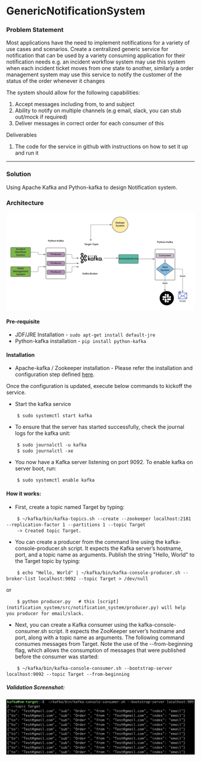 # GenericNotificationSystem

### Problem Statement
Most applications have the need to implement notifications for a variety of use cases and scenarios. Create a centralized generic service for notification that can be used by a variety consuming application for their notification needs e.g. an incident workflow system may use this system when each incident ticket moves from one state to another, similarly a order management system may use this service to notify the customer of the status of the order whenever it changes

The system should allow for the following capabilities:

1.	Accept messages including from, to and subject
2.	Ability to notify on multiple channels (e.g email, slack, you can stub out/mock if required)
3.	Deliver messages in correct order for each consumer of this

Deliverables
1.	The code for the service in github with instructions on how to set it up and run it
*****************************

### Solution
Using Apache Kafka and Python-kafka to design Notification system.

### Architecture

![Alt text](Architecture.jpeg?raw=true)

#### Pre-requisite

* JDF/JRE Installation  - ```sudo apt-get install default-jre```
* Python-kafka installation - ```pip install python-kafka```

#### Installation
* Apache-kafka / Zookeeper installation - Please refer the installation and configuration step defined [here](https://www.digitalocean.com/community/tutorials/how-to-install-apache-kafka-on-ubuntu-18-04).

Once the configuration is updated, execute below commands to kickoff the service.
* Start the kafka service
```
    $ sudo systemctl start kafka
```
* To ensure that the server has started successfully, check the journal logs for the kafka unit:
```
    $ sudo journalctl -u kafka
    $ sudo journalctl -xe
```
* You now have a Kafka server listening on port 9092. To enable kafka on server boot, run:
```
    $ sudo systemctl enable kafka
```

#### How it works:
 * First, create a topic named Target by typing:
```
    $ ~/kafka/bin/kafka-topics.sh --create --zookeeper localhost:2181 --replication-factor 1 --partitions 1 --topic Target
    -> Created topic Target.
```
 * You can create a producer from the command line using the kafka-console-producer.sh script. It expects the Kafka server’s hostname, port, and a topic name as arguments.
 Publish the string "Hello, World" to the Target topic by typing:
```
    $ echo "Hello, World" | ~/kafka/bin/kafka-console-producer.sh --broker-list localhost:9092 --topic Target > /dev/null
```
or
```
    $ python producer.py   # this [script](notification_system/src/notification_system/producer.py) will help you producer for email/slack.
```
 * Next, you can create a Kafka consumer using the kafka-console-consumer.sh script. It expects the ZooKeeper server’s hostname and port, along with a topic name as arguments.
 The following command consumes messages from Target. Note the use of the --from-beginning flag, which allows the consumption of messages that were published before the consumer was started:
```
    $ ~/kafka/bin/kafka-console-consumer.sh --bootstrap-server localhost:9092 --topic Target --from-beginning
```

##### Validation Screenshot:


![Alt text](screenshot.jpg?raw=true)
